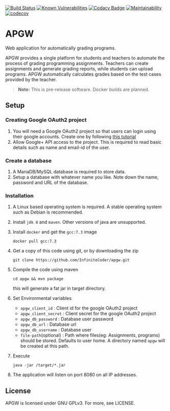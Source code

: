 [![Build Status](https://travis-ci.org/InfiniteCoder/apgw.svg?branch=testing)](https://travis-ci.org/InfiniteCoder/apgw)     [![Known Vulnerabilities](https://snyk.io/test/github/InfiniteCoder/apgw/badge.svg)](https://snyk.io/test/github/InfiniteCoder/apgw) [![Codacy Badge](https://api.codacy.com/project/badge/Grade/d205284a8c554870afe668bd387efbdb)](https://www.codacy.com/app/InfiniteCoder/apgw?utm_source=github.com&amp;utm_medium=referral&amp;utm_content=InfiniteCoder/apgw&amp;utm_campaign=Badge_Grade) [![Maintainability](https://api.codeclimate.com/v1/badges/953923a0414a683bfbf7/maintainability)](https://codeclimate.com/github/InfiniteCoder/apgw/maintainability) [![codecov](https://codecov.io/gh/InfiniteCoder/apgw/branch/testing/graph/badge.svg)](https://codecov.io/gh/InfiniteCoder/apgw) 



# APGW
Web application for automatically grading programs.

APGW provides a single platform for students and teachers to automate the process of grading programming assignments. Teachers can create assignments and generate grading reports, while students can upload programs. APGW automatically calculates grades based on the test cases provided by the teacher.
> **Note:** This is pre-release software. Docker builds are planned.

## Setup

### Creating Google OAuth2 project
1. You will need a Google OAuth2 project so that users can login using their google accounts. Create one by following [this tutorial](https://support.google.com/cloud/answer/6158849?hl=en)
2. Allow Google+ API access to the project. This is required to read basic details such as name and email-id of the user.

### Create a database
1. A MariaDB/MySQL database is required to store data.
2. Setup a database with whatever name you like. Note down the name, password and URL of the database.

### Installation
1. A Linux based operating system is required. A stable operating system such as Debian is recommended.
2. Install `jdk 8` and `maven`. Other versions of java are unsupported.
3. Install `docker` and get the `gcc:7.3` image

       docker pull gcc:7.3
 
4. Get a copy of this code using git, or by downloading the zip

       git clone https://github.com/InfiniteCoder/apgw.git
    
5. Compile the code using maven

       cd apgw && mvn package
   this will generate a fat jar in target directory.
       
6. Set Environmental variables
   - `apgw_client_id`      :   Client id for the google OAuth2 project
   - `apgw_client_secret`  :   Client secret for the google OAuth2 project
   - `apgw_db_password`    :   Database user password
   - `apgw_db_url`         :   Database url
   - `apgw_db_username`    :   Database user
   - `file-path`(optional) :   Path where files(eg: Assignments, programs) should be stored. Defaults to user home. A directory named `apgw` will be created at this path.
   
7. Execute

       java -jar /target/*.jar
      
8. The application will listen on port 8080 on all IP addresses.

## License
APGW is licensed under GNU GPLv3. For more, see LICENSE.
